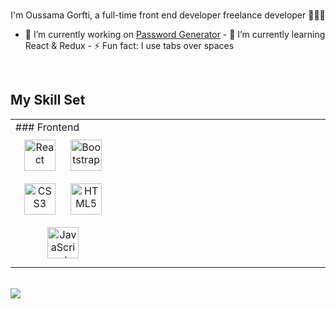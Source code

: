 ###
<div align="center">
  I'm Oussama Gorfti, a full-time front end developer freelance developer 👨‍💻🚀
</div>

- 🔭 I’m currently working on [Password
Generator](https://github.com/escano0r/password_generator) - 🌱 I’m currently
learning React & Redux - ⚡ Fun fact: I use tabs over spaces

<br />

## My Skill Set
<table>
  <tr>
    <td valign="top" width="33%">
      ### Frontend
      <div align="center">
        <a href="https://reactjs.org/" target="_blank"
          ><img
            style="margin: 10px"
            src="https://profilinator.rishav.dev/skills-assets/react-original-wordmark.svg"
            alt="React"
            height="50"
        /></a>
        <a href="https://getbootstrap.com/docs/3.4/javascript/" target="_blank"
          ><img
            style="margin: 10px"
            src="https://profilinator.rishav.dev/skills-assets/bootstrap-plain.svg"
            alt="Bootstrap"
            height="50"
        /></a>
        <a href="https://www.w3schools.com/css/" target="_blank"
          ><img
            style="margin: 10px"
            src="https://profilinator.rishav.dev/skills-assets/css3-original-wordmark.svg"
            alt="CSS3"
            height="50"
        /></a>
        <a href="https://en.wikipedia.org/wiki/HTML5" target="_blank"
          ><img
            style="margin: 10px"
            src="https://profilinator.rishav.dev/skills-assets/html5-original-wordmark.svg"
            alt="HTML5"
            height="50"
        /></a>
        <a href="https://www.javascript.com/" target="_blank"
          ><img
            style="margin: 10px"
            src="https://profilinator.rishav.dev/skills-assets/javascript-original.svg"
            alt="JavaScript"
            height="50"
        /></a>
      </div>
    </td>
    <td valign="top" width="33%"></td>
    <td valign="top" width="33%"></td>
  </tr>
</table>

<br />

<div>
  <img
    src="https://rishavanand.github.io/static/images/spotify-readme-example.svg"
  />
</div>

<br />
